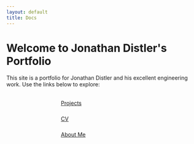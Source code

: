 ```yaml
---
layout: default
title: Docs
---
```


# Welcome to Jonathan Distler's Portfolio

This site is a portfolio for Jonathan Distler and his excellent engineering work. Use the links below to explore:

<div style="display: flex; flex-direction: column; align-items: center; gap: 1.5rem; margin: 2rem 0;">
  <a href="{{ '/projects/' | relative_url }}" class="btn btn-primary btn-lg" style="width: 220px;">Projects</a>
  <a href="{{ '/cv/' | relative_url }}" class="btn btn-primary btn-lg" style="width: 220px;">CV</a>
  <a href="{{ '/about/' | relative_url }}" class="btn btn-outline-primary btn-lg" style="width: 220px;">About Me</a>
</div>

